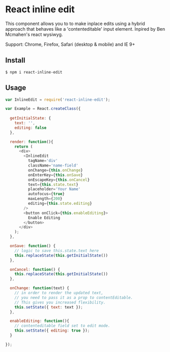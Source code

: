 # React inline edit

This component allows you to to make inplace edits using a hybrid approach that behaves like a 'contenteditable' input element.
Inpired by Ben Mcmahen's react wysiwyg.

Support: Chrome, Firefox, Safari (desktop & mobile) and IE 9+

## Install

```
$ npm i react-inline-edit
```

## Usage

```javascript
var InlineEdit = require('react-inline-edit');

var Example = React.createClass({
  
  getInitialState: {
    text: '',
    editing: false
  },

  render: function(){
    return (
      <div>
        <InlineEdit
          tagName='div'
          className='name-field'
          onChange={this.onChange}
          onEnterKey={this.onSave}
          onEscapeKey={this.onCancel}
          text={this.state.text}
          placeholder='Your Name'
          autofocus={true}
          maxLength={200}
          editing={this.state.editing}
        />
        <button onClick={this.enableEditing}>
          Enable Editing
        </button>
      </div>
    );
  },

  onSave: function() {
    // logic to save this.state.text here
    this.replaceState(this.getInitialState())
  },

  onCancel: function() {
    this.replaceState(this.getInitialState())
  },

  onChange: function(text) {
    // in order to render the updated text,
    // you need to pass it as a prop to contentEditable.
    // This gives you increased flexibility.
    this.setState({ text: text });
  },

  enableEditing: function(){
    // contenteditable field set to edit mode.
    this.setState({ editing: true });
  }

});
```
